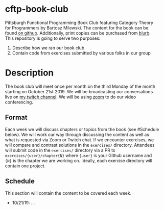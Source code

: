 # cftp-book-club

Pittsburgh Functional Programming Book Club featuring Category Theory for Programmers by Bartosz Milewski. The content for the book can be found [on github][book]. Additionally, print copies can be purchased from [blurb][print book]. This repository is going to serve two purposes:

1. Describe how we ran our book club
2. Contain code from exercises submitted by various folks in our group

# Description

The book club will meet once per month on the third Monday of the month starting on October 21st 2019. We will be broadcasting our conversations live on [my twitch channel][twitch]. We will be using [zoom][zoom] to do our video conferencing.

## Format

Each week we will discuss chapters or topics from the book (see #Schedule below). We will work our way through discussing the content as well as what is requested via Zoom or Twitch chat. If we encounter exercises, we will compare and contrast solutions in the `exercises/` directory. Attendees will submit code in the `exercises/` directory via a PR to `exercises/{user}/chapter{N}` where `{user}` is your Github username and `{N}` is the chapter we are working on. Ideally, each exercise directory will contain one project.

## Schedule

This section will contain the content to be covered each week.

- 10/21/19: ...

<!-- Useful links below -->
[book]: https://github.com/hmemcpy/milewski-ctfp-pdf
[print book]: https://www.blurb.com/b/9621951-category-theory-for-programmers-new-edition-hardco
[twitch]: https://www.twitch.tv/chiroptical
[zoom]: https://zoom.us/
